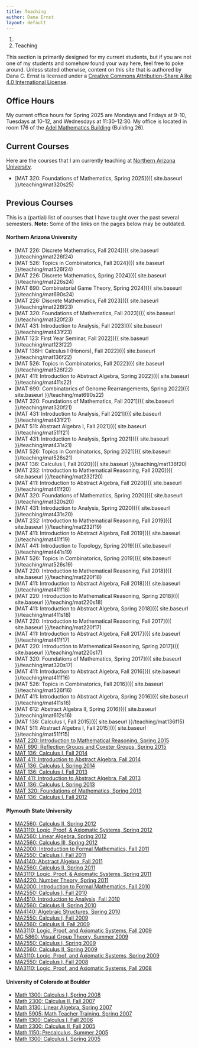 ```yaml
---
title: Teaching
author: Dana Ernst
layout: default
---
```


<ol class="breadcrumb">
  <li><a href="/"><i class="fa fa-home"></i></a></li>
  <li class="active">Teaching</li>
</ol>

This section is primarily designed for my current students, but if you are not one of my students and somehow found your way here, feel free to poke around. Unless stated otherwise, content on this site that is authored by Dana C. Ernst is licensed under a [Creative Commons Attribution-Share Alike 4.0 International License](https://creativecommons.org/licenses/by-sa/4.0/).

## Office Hours ##
My current office hours for Spring 2025 are Mondays and Fridays at 9-10, Tuesdays at 10-12, and Wednesdays at 11:30-12:30.  My office is located in room 176 of the [Adel Mathematics Building](http://maps.google.com/maps?q=Adel+Mathematics,+Flagstaff,+AZ&hl=en&sll=35.181208,-111.607959&sspn=0.231222,0.42675&oq=adel+mathe&hnear=Adel+Mathematics,+Flagstaff,+Arizona+86001&t=m&z=17) (Building 26).

## Current Courses ##
Here are the courses that I am currently teaching at [Northern Arizona University](http://nau.edu).
- [MAT 320: Foundations of Mathematics, Spring 2025]({{ site.baseurl }}/teaching/mat320s25)

## Previous Courses ##
This is a (partial) list of courses that I have taught over the past several semesters. **Note:** Some of the links on the pages below may be outdated.

#### Northern Arizona University ####
- [MAT 226: Discrete Mathematics, Fall 2024]({{ site.baseurl }}/teaching/mat226f24)
- [MAT 526: Topics in Combinatorics, Fall 2024]({{ site.baseurl }}/teaching/mat526f24)
- [MAT 226: Discrete Mathematics, Spring 2024]({{ site.baseurl }}/teaching/mat226s24)
- [MAT 690: Combinatorial Game Theory, Spring 2024]({{ site.baseurl }}/teaching/mat690s24)
- [MAT 226: Discrete Mathematics, Fall 2023]({{ site.baseurl }}/teaching/mat226f23)
- [MAT 320: Foundations of Mathematics, Fall 2023]({{ site.baseurl }}/teaching/mat320f23)
- [MAT 431: Introduction to Analysis, Fall 2023]({{ site.baseurl }}/teaching/mat431f23)
- [MAT 123: First Year Seminar, Fall 2022]({{ site.baseurl }}/teaching/mat123f22)
- [MAT 136H: Calculus I (Honors), Fall 2022]({{ site.baseurl }}/teaching/mat136f22)
- [MAT 526: Topics in Combinatorics, Fall 2022]({{ site.baseurl }}/teaching/mat526f22)
- [MAT 411: Introduction to Abstract Algebra, Spring 2022]({{ site.baseurl }}/teaching/mat411s22)
- [MAT 690: Combinatorics of Genome Rearrangements, Spring 2022]({{ site.baseurl }}/teaching/mat690s22)
- [MAT 320: Foundations of Mathematics, Fall 2021]({{ site.baseurl }}/teaching/mat320f21)
- [MAT 431: Introduction to Analysis, Fall 2021]({{ site.baseurl }}/teaching/mat431f21)
- [MAT 511: Abstract Algebra I, Fall 2021]({{ site.baseurl }}/teaching/mat511f21)
- [MAT 431: Introduction to Analysis, Spring 2021]({{ site.baseurl }}/teaching/mat431s21)
- [MAT 526: Topics in Combinatorics, Spring 2021]({{ site.baseurl }}/teaching/mat526s21)
- [MAT 136: Calculus I, Fall 2020]({{ site.baseurl }}/teaching/mat136f20)
- [MAT 232: Introduction to Mathematical Reasoning, Fall 2020]({{ site.baseurl }}/teaching/mat232f20)
- [MAT 411: Introduction to Abstract Algebra, Fall 2020]({{ site.baseurl }}/teaching/mat411f20)
- [MAT 320: Foundations of Mathematics, Spring 2020]({{ site.baseurl }}/teaching/mat320s20)
- [MAT 431: Introduction to Analysis, Spring 2020]({{ site.baseurl }}/teaching/mat431s20)
- [MAT 232: Introduction to Mathematical Reasoning, Fall 2019]({{ site.baseurl }}/teaching/mat232f19)
- [MAT 411: Introduction to Abstract Algebra, Fall 2019]({{ site.baseurl }}/teaching/mat411f19)
- [MAT 441: Introduction to Topology, Spring 2019]({{ site.baseurl }}/teaching/mat441s19)
- [MAT 526: Topics in Combinatorics, Spring 2019]({{ site.baseurl }}/teaching/mat526s19)
- [MAT 220: Introduction to Mathematical Reasoning, Fall 2018]({{ site.baseurl }}/teaching/mat220f18)
- [MAT 411: Introduction to Abstract Algebra, Fall 2018]({{ site.baseurl }}/teaching/mat411f18)
- [MAT 220: Introduction to Mathematical Reasoning, Spring 2018]({{ site.baseurl }}/teaching/mat220s18)
- [MAT 411: Introduction to Abstract Algebra, Spring 2018]({{ site.baseurl }}/teaching/mat411s18)
- [MAT 220: Introduction to Mathematical Reasoning, Fall 2017]({{ site.baseurl }}/teaching/mat220f17)
- [MAT 411: Introduction to Abstract Algebra, Fall 2017]({{ site.baseurl }}/teaching/mat411f17)
- [MAT 220: Introduction to Mathematical Reasoning, Spring 2017]({{ site.baseurl }}/teaching/mat220s17)
- [MAT 320: Foundations of Mathematics, Spring 2017]({{ site.baseurl }}/teaching/mat320s17)
- [MAT 411: Introduction to Abstract Algebra, Fall 2016]({{ site.baseurl }}/teaching/mat411f16)
- [MAT 526: Topics in Combinatorics, Fall 2016]({{ site.baseurl }}/teaching/mat526f16)
- [MAT 411: Introduction to Abstract Algebra, Spring 2016]({{ site.baseurl }}/teaching/mat411s16)
- [MAT 612: Abstract Algebra II, Spring 2016]({{ site.baseurl }}/teaching/mat612s16)
- [MAT 136: Calculus I, Fall 2015]({{ site.baseurl }}/teaching/mat136f15)
- [MAT 511: Abstract Algebra I, Fall 2015]({{ site.baseurl }}/teaching/mat511f15)
- [MAT 220: Introduction to Mathematical Reasoning, Spring 2015](http://teaching.danaernst.com/mat220s15/)
- [MAT 690: Reflection Groups and Coxeter Groups, Spring 2015](http://teaching.danaernst.com/mat690s15/)
- [MAT 136: Calculus I, Fall 2014](http://teaching.danaernst.com/mat136f14/)
- [MAT 411: Introduction to Abstract Algebra, Fall 2014](http://teaching.danaernst.com/mat411f14/)
- [MAT 136: Calculus I, Spring 2014](http://teaching.danaernst.com/mat136s14/)
- [MAT 136: Calculus I, Fall 2013](http://teaching.danaernst.com/mat136f13/)
- [MAT 411: Introduction to Abstract Algebra, Fall 2013](http://teaching.danaernst.com/mat411f13/)
- [MAT 136: Calculus I, Spring 2013](http://teaching.danaernst.com/mat136s13/)
- [MAT 320: Foundations of Mathematics, Spring 2013](http://teaching.danaernst.com/mat320s13/)
- [MAT 136: Calculus I, Fall 2012](http://teaching.danaernst.com/mat136f12/)

#### Plymouth State University ####
<ul>
<li><a href="http://danaernst.com/archive/spring2012/ma2560/2560.html">MA2560: Calculus II, Spring 2012</a></li>
<li><a href="http://danaernst.com/archive/spring2012/ma3110/3110.html">MA3110: Logic, Proof, &amp; Axiomatic Systems, Spring 2012</a></li>
<li><a href="http://danaernst.com/archive/spring2012/ma3120/3120.html">MA2560: Linear Algebra, Spring 2012</a></li>
<li><a href="http://danaernst.com/archive/spring2012/ma3540/3540.html">MA2560: Calculus III, Spring 2012</a></li>
<li><a href="http://danaernst.com/archive/fall2011/ma2000/2000.html">MA2000: Introduction to Formal Mathematics, Fall 2011</a></li>
<li><a href="http://danaernst.com/archive/fall2011/ma2550/2550.html">MA2550: Calculus I, Fall 2011</a></li>
<li><a href="http://danaernst.com/archive/fall2011/ma4140/4140.html">MA4140: Abstract Algebra, Fall 2011</a></li>
<li><a href="http://danaernst.com/archive/spring2011/ma2560/2560.html">MA2560: Calculus II, Spring 2011</a></li>
<li><a href="http://danaernst.com/archive/spring2011/ma3110/3110.html">MA3110: Logic, Proof, &amp; Axiomatic Systems, Spring 2011</a></li>
<li><a href="http://danaernst.com/archive/spring2011/ma4220/4220.html">MA4220: Number Theory, Spring 2011</a></li>
<li><a href="http://dcernst-teaching.wikidot.com/ma2000fall2010:intro">MA2000: Introduction to Formal Mathematics, Fall 2010</a></li>
<li><a href="http://dcernst-teaching.wikidot.com/ma2550fall2010:intro">MA2550: Calculus I, Fall 2010</a></li>
<li><a href="http://dcernst-teaching.wikidot.com/ma4510fall2010:intro">MA4510: Introduction to Analysis, Fall 2010</a></li>
<li><a href="http://danaernst.com/archive/Spring2010/MA2560/2560.html">MA2560: Calculus II, Spring 2010</a></li>
<li><a href="http://ma4140.wikidot.com/">MA4140: Algebraic Structures, Spring 2010</a></li>
<li><a href="http://danaernst.com/archive/Fall2009/MA2550/2550.html">MA2550: Calculus I, Fall 2009</a></li>
<li><a href="http://danaernst.com/archive/Fall2009/MA2560/2560.html">MA2560: Calculus II, Fall 2009</a></li>
<li><a href="http://danaernst.com/archive/Fall2009/MA3110/3110.html">MA3110: Logic, Proof, and Axiomatic Systems, Fall 2009</a></li>
<li><a href="http://danaernst.com/archive/Summer2009/MG5860/5860.html">MG 5860: Visual Group Theory, Summer 2009</a></li>
<li><a href="http://danaernst.com/archive/Spring2009/MA2550/2550.html">MA2550: Calculus I, Spring 2009</a></li>
<li><a href="http://danaernst.com/archive/Spring2009/MA2560/2560.html">MA2560: Calculus II, Spring 2009</a></li>
<li><a href="http://danaernst.com/archive/Spring2009/MA3110/3110.html">MA3110: Logic, Proof, and Axiomatic Systems, Spring 2009</a></li>
<li><a href="http://danaernst.com/archive/Fall2008/MA2550/2550.html">MA2550: Calculus I, Fall 2008</a></li>
<li><a href="http://danaernst.com/archive/Fall2008/MA3110/3110.html">MA3110: Logic, Proof, and Axiomatic Systems, Fall 2008</a></li>
</ul>

#### University of Colorado at Boulder ####
- [Math 1300: Calculus I, Spring 2008](http://danaernst.com/archive/Spring2008/1300.html)
- [Math 2300: Calculus II, Fall 2007](http://danaernst.com/archive/Fall2007/2300.html)
- [Math 3130: Linear Algebra, Spring 2007](http://danaernst.com/archive/Spring2007/3130/3130.html)
- [Math 5905: Math Teacher Training, Spring 2007](http://danaernst.com/archive/Spring2007/5905/5905.html)
- [Math 1300: Calculus I, Fall 2006](http://danaernst.com/archive/Fall%202006/1300.html)
- [Math 2300: Calculus II, Fall 2005](http://danaernst.com/archive/Fall%202005/2300.html)
- [Math 1150: Precalculus, Summer 2005](http://danaernst.com/archive/Summer%202005/1150.html)
- [Math 1300: Calculus I, Spring 2005](http://danaernst.com/archive/Spring%202005/1300.html)
